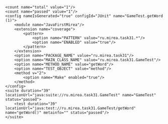 <?xml version="1.0" encoding="UTF-8"?><testrun duration="39" footerText="Generated by IntelliJ IDEA on 19.12.2021, 20:19" name="GameTest.getWord (1)">
    <count name="total" value="1"/>
    <count name="passed" value="1"/>
    <config nameIsGenerated="true" configId="JUnit" name="GameTest.getWord (1)">
        <module name="JavaFirstMirea"/>
        <extension name="coverage">
            <pattern>
                <option name="PATTERN" value="ru.mirea.task31.*"/>
                <option name="ENABLED" value="true"/>
            </pattern>
        </extension>
        <option name="PACKAGE_NAME" value="ru.mirea.task31"/>
        <option name="MAIN_CLASS_NAME" value="ru.mirea.task31.GameTest"/>
        <option name="METHOD_NAME" value="getWord"/>
        <option name="TEST_OBJECT" value="method"/>
        <method v="2">
            <option name="Make" enabled="true"/>
        </method>
    </config>
    <suite duration="39" locationUrl="java:suite://ru.mirea.task31.GameTest" name="GameTest" status="passed">
        <test duration="39" locationUrl="java:test://ru.mirea.task31.GameTest/getWord" name="getWord()" metainfo="" status="passed"/>
    </suite>
</testrun>
